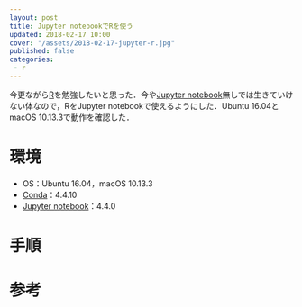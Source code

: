 ```yaml
---
layout: post
title: Jupyter notebookでRを使う
updated: 2018-02-17 10:00
cover: "/assets/2018-02-17-jupyter-r.jpg"
published: false
categories:
 - r
---
```


今更ながら[R](https://www.r-project.org/)を勉強したいと思った．今や[Jupyter notebook](http://jupyter.org/)無しでは生きていけない体なので，RをJupyter notebookで使えるようにした．Ubuntu 16.04とmacOS 10.13.3で動作を確認した．

# 環境

- OS：Ubuntu 16.04，macOS 10.13.3
- [Conda](https://www.anaconda.com/)：4.4.10
- [Jupyter notebook](http://jupyter.org/)：4.4.0

# 手順



# 参考
